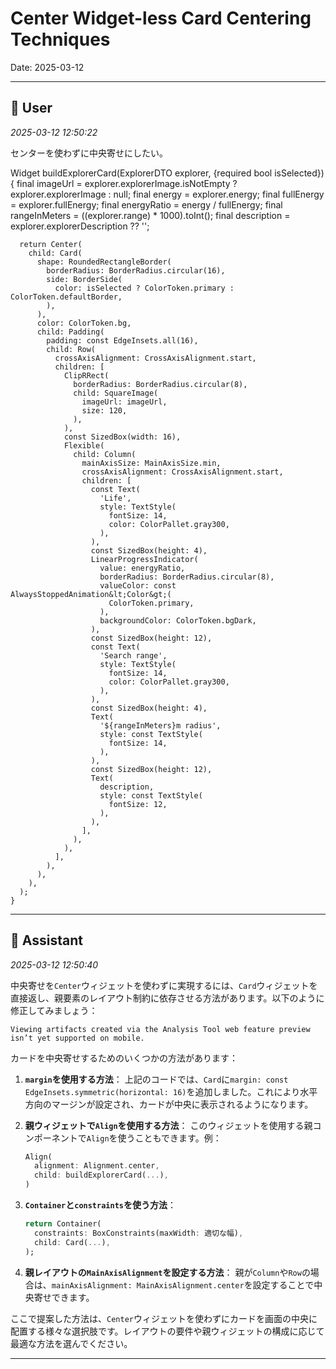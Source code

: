 # Center Widget-less Card Centering Techniques

Date: 2025-03-12

---

## 👤 User
*2025-03-12 12:50:22*

センターを使わずに中央寄せにしたい。

Widget buildExplorerCard(ExplorerDTO explorer, {required bool isSelected}) {
      final imageUrl =
          explorer.explorerImage.isNotEmpty ? explorer.explorerImage : null;
      final energy = explorer.energy;
      final fullEnergy = explorer.fullEnergy;
      final energyRatio = energy / fullEnergy;
      final rangeInMeters = ((explorer.range) * 1000).toInt();
      final description = explorer.explorerDescription ?? '';

      return Center(
        child: Card(
          shape: RoundedRectangleBorder(
            borderRadius: BorderRadius.circular(16),
            side: BorderSide(
              color: isSelected ? ColorToken.primary : ColorToken.defaultBorder,
            ),
          ),
          color: ColorToken.bg,
          child: Padding(
            padding: const EdgeInsets.all(16),
            child: Row(
              crossAxisAlignment: CrossAxisAlignment.start,
              children: [
                ClipRRect(
                  borderRadius: BorderRadius.circular(8),
                  child: SquareImage(
                    imageUrl: imageUrl,
                    size: 120,
                  ),
                ),
                const SizedBox(width: 16),
                Flexible(
                  child: Column(
                    mainAxisSize: MainAxisSize.min,
                    crossAxisAlignment: CrossAxisAlignment.start,
                    children: [
                      const Text(
                        'Life',
                        style: TextStyle(
                          fontSize: 14,
                          color: ColorPallet.gray300,
                        ),
                      ),
                      const SizedBox(height: 4),
                      LinearProgressIndicator(
                        value: energyRatio,
                        borderRadius: BorderRadius.circular(8),
                        valueColor: const AlwaysStoppedAnimation&lt;Color&gt;(
                          ColorToken.primary,
                        ),
                        backgroundColor: ColorToken.bgDark,
                      ),
                      const SizedBox(height: 12),
                      const Text(
                        'Search range',
                        style: TextStyle(
                          fontSize: 14,
                          color: ColorPallet.gray300,
                        ),
                      ),
                      const SizedBox(height: 4),
                      Text(
                        '${rangeInMeters}m radius',
                        style: const TextStyle(
                          fontSize: 14,
                        ),
                      ),
                      const SizedBox(height: 12),
                      Text(
                        description,
                        style: const TextStyle(
                          fontSize: 12,
                        ),
                      ),
                    ],
                  ),
                ),
              ],
            ),
          ),
        ),
      );
    }

---

## 🤖 Assistant
*2025-03-12 12:50:40*

中央寄せを`Center`ウィジェットを使わずに実現するには、`Card`ウィジェットを直接返し、親要素のレイアウト制約に依存させる方法があります。以下のように修正してみましょう：
```
Viewing artifacts created via the Analysis Tool web feature preview isn’t yet supported on mobile.
```



カードを中央寄せするためのいくつかの方法があります：

1. **`margin`を使用する方法**：
   上記のコードでは、`Card`に`margin: const EdgeInsets.symmetric(horizontal: 16)`を追加しました。これにより水平方向のマージンが設定され、カードが中央に表示されるようになります。

2. **親ウィジェットで`Align`を使用する方法**：
   このウィジェットを使用する親コンポーネントで`Align`を使うこともできます。例：
   ```dart
   Align(
     alignment: Alignment.center,
     child: buildExplorerCard(...),
   )
   ```

3. **`Container`と`constraints`を使う方法**：
   ```dart
   return Container(
     constraints: BoxConstraints(maxWidth: 適切な幅),
     child: Card(...),
   );
   ```

4. **親レイアウトの`MainAxisAlignment`を設定する方法**：
   親が`Column`や`Row`の場合は、`mainAxisAlignment: MainAxisAlignment.center`を設定することで中央寄せできます。

ここで提案した方法は、`Center`ウィジェットを使わずにカードを画面の中央に配置する様々な選択肢です。レイアウトの要件や親ウィジェットの構成に応じて最適な方法を選んでください。

---
